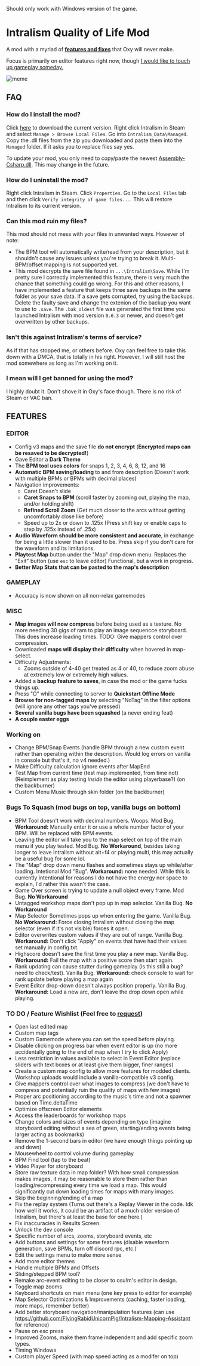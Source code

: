 Should only work with Windows version of the game.

# Intralism Quality of Life Mod
A mod with a myriad of [**features and fixes**](https://github.com/FlyingRabidUnicornPig/IntralismQoLMod#features) that Oxy will never make.

Focus is primarily on editor features right now, though [I would like to touch up gameplay someday.](https://cdn.discordapp.com/attachments/646553696821444609/905530596632191066/91adfe01e7.png)

![meme](https://cdn.discordapp.com/attachments/592268952265293824/910555214732488804/20211117071911_1.jpg)

## FAQ
### How do I install the mod?
Click [here](https://github.com/FlyingRabidUnicornPig/IntralismQoLMod/archive/refs/heads/main.zip) to download the current version. Right click Intralism in Steam and select `Manage > Browse Local Files`. Go into `Intralism_Data\Managed`. Copy the .dll files from the zip you downloaded and paste them into the `Managed` folder. If it asks you to replace files say yes.

To update your mod, you only need to copy/paste the newest [Assembly-Csharp.dll](https://github.com/FlyingRabidUnicornPig/IntralismQoLMod/raw/main/Assembly-CSharp.dll). This may change in the future.

### How do I uninstall the mod?
Right click Intralism in Steam. Click `Properties`. Go to the `Local Files` tab and then click `Verify integrity of game files...`. This will restore Intralism to its current version.

### Can this mod ruin my files?
This mod should not mess with your files in unwanted ways. However of note:
- The BPM tool will automatically write/read from your description, but it shouldn't cause any issues unless you're trying to break it. Multi-BPM/offset mapping is not supported yet.
- This mod decrypts the save file found in `...\Intralism\Save`. While I'm pretty sure I correctly implemented this feature, there is very much the chance that something could go wrong. For this and other reasons, I have implemented a feature that keeps three save backups in the same folder as your save data. If a save gets corrupted, try using the backups. Delete the faulty save and change the extenion of the backup you want to use to `.save`. The `.bak_oldest` file was generated the first time you launched Intralism with mod version `0.6.3` or newer, and doesn't get overwritten by other backups.

### Isn't this against Intralism's terms of service?
As if that has stopped me, or others before. Oxy can feel free to take this down with a DMCA, that is totally in his right. However, I will still host the mod somewhere as long as I'm working on it.

### I mean will I get banned for using the mod?
I highly doubt it. Don't shove it in Oxy's face though. There is no risk of Steam or VAC ban.

## FEATURES
### EDITOR
- Config v3 maps and the save file **do not encrypt** (**Encrypted maps can be resaved to be decrypted!**)
- Gave Editor a **Dark Theme**
- The **BPM tool uses colors** for snaps 1, 2, 3, 4, 6, 8, 12, and 16
- **Automatic BPM saving/loading** to and from description (Doesn't work with multiple BPMs or BPMs with decimal places)
- Navigation improvements:
  - Caret Doesn't slide
  - **Caret Snaps to BPM** (scroll faster by zooming out, playing the map, and/or holding shift)
  - **Refined Scroll Zoom** (Get much closer to the arcs without getting uncomfortably close like before)
  - Speed up to 2x or down to .125x (Press shift key or enable caps to step by .125x instead of .25x)
- **Audio Waveform should be more consistent and accurate**, in exchange for being a little slower than it used to be. Press skip if you don't care for the waveform and its limitations.
- **Playtest Map** button under the "Map" drop down menu. Replaces the "Exit" button (use `esc` to leave editor) Functional, but a work in progress.
- **Better Map Stats that can be pasted to the map's description**

### GAMEPLAY
- Accuracy is now shown on all non-relax gamemodes

### MISC
- **Map images will now compress** before being used as a texture. No more needing 30 gigs of ram to play an image sequencce storyboard. This does increase loading times. TODO: Give mappers control over compression.
- Downloaded **maps will display their difficulty** when hovered in map-select.
- Difficulty Adjustments:
  - Zooms outside of 4-40 get treated as 4 or 40, to reduce zoom abuse at extremely low or extremely high values.
- Added a **backup feature to saves**, in case the mod or the game fucks things up.
- Press "O" while connecting to server to **Quickstart Offline Mode**
- **Browse for non-tagged maps** by selecting "NoTag" in the filter options (will ignore any other tags you've pressed)
- **Several vanilla bugs have been squashed** (a never ending feat)
- **A couple easter eggs**

### Working on
- Change BPM/Snap Events (handle BPM through a new custom event rather than operating within the description. Would log errors on vanilla in console but that's it, no v4 needed.)
- Make Difficulty calculation ignore events after MapEnd
- Test Map from current time (test map implemented, from time not) (Reimplement as play testing *inside* the editor using playerbase?) (on the backburner)
- Custom Menu Music through skin folder (on the backburner)

### Bugs To Squash (mod bugs on top, vanilla bugs on bottom)
- BPM Tool doesn't work with decimal numbers. Woops. Mod Bug. **Workaround:** Manually enter it or use a whole number factor of your BPM. Will be replaced with BPM events.
- Leaving the editor will take you to the map select on top of the main menu if you play tested. Mod Bug. **No Workaround**, besides taking longer to leave Intralism without alt+f4 or playing multi, this may actually be a useful bug for some lol.
- The "Map" drop down menu flashes and sometimes stays up while/after loading. Intetional Mod "Bug". **Workaround:** none needed. While this is currently intentional for reasons I do not have the energy nor space to explain, I'd rather this wasn't the case.
- Game Over screen is trying to update a null object every frame. Mod Bug. **No Workaround**
- Untagged workshop maps don't pop up in map selector. Vanilla Bug. **No Workaround**
- Map Selector Sometimes pops up when entering the game. Vanilla Bug. **No Workaround:** Force closing Intralism without closing the map selector (even if it's not visible) forces it open.
- Editor overwrites custom values if they are out of range. Vanilla Bug. **Workaround:** Don't click "Apply" on events that have had their values set manually in config.txt.
- Highscore doesn't save the first time you play a new map. Vanilla Bug. **Workaround:** Fail the map with a positive score then start again.
- Rank updating can cause stutter during gameplay (is this still a bug? need to check/test). Vanilla Bug. **Workaround:** check console to wait for rank update before playing a map again
- Event Editor drop-down doesn't always position properly. Vanilla Bug. **Workaround:** Load a new arc, don't leave the drop down open while playing.

### TO DO / Feature Wishlist (Feel free to [request](https://github.com/FlyingRabidUnicornPig/IntralismQoLMod/issues))
- Open last edited map
- Custom map tags
- Custom Gamemode where you can set the speed before playing.
- Disable clicking on progress bar when event editor is up (no more accidentally going to the end of map when I try to click Apply)
- Less restriction in values available to select in Event Editor (replace sliders with text boxes or at least give them bigger, finer ranges)
- Create a custom map config to allow more features for modded clients. Workshop uploads would include a vanilla-compatible v3 config.
- Give mappers control over what images to compress (we don't have to compress and potentially ruin the quality of maps with few images)
- Proper arc positioning according to the music's time and not a spawner based on Time.deltaTime
- Optimize offscreen Editor elements
- Access the leaderboards for workshop maps
- Change colors and sizes of events depending on type (imagine storyboard editing without a sea of green, starting/ending events being larger acting as bookmarks)
- Remove the 1-second bars in editor (we have enough things pointing up and down)
- Mousewheel to control volume during gameplay
- BPM Find tool (tap to the beat)
- Video Player for storyboard
- Store raw texture data in map folder? With how small compression makes images, it may be reasonable to store them rather than loading/recompressing every time we load a map. This would significantly cut down loading times for maps with many images.
- Skip the beginning/ending of a map
- Fix the replay system (Turns out there's a Replay Viewer in the code. Idk how well it works, it could be an artifact of a much older version of Intralism, but there's at least the base for one here.)
- Fix inaccuracies in Results Screen.
- Unlock the dev console
- Specific number of arcs, zooms, storyboard events, etc
- Add buttons and settings for some features (disable waveform generation, save BPMs, turn off discord rpc, etc.)
- Edit the settings menu to make more sense
- Add more editor themes
- Handle multiple BPMs and Offsets
- Sliding/stepped BPM tool?
- Remake arc-event editing to be closer to osu!m's editor in design.
- Toggle map zooms
- Keyboard shortcuts on main menu (one key press to editor for example)
- Map Selector Optimizations & Improvements (caching, faster loading, more maps, remember better)
- Add better storyboard navigation/manipulation features (can use https://github.com/FlyingRabidUnicornPig/Intralism-Mapping-Assistant for reference)
- Pause on esc press
- Improved Zooms, make them frame independent and add specific zoom types.
- Timing Windows
- Custom player Speed (with map speed acting as a modifer on top)
